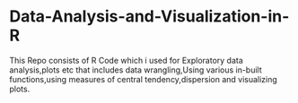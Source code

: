 # Data-Analysis-and-Visualization-in-R

This Repo consists of R Code which i used for Exploratory data analysis,plots etc
that includes data wrangling,Using various in-built functions,using measures of central tendency,dispersion and visualizing plots.
